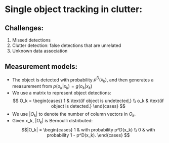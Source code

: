 # Single object tracking in clutter:
## Challenges: 
1. Missed detections
2. Clutter detection: false detections that are unrelated 
3. Unknown data association

## Measurement models: 
* The object is detected with probability $p^D(x_k)$, and then generates a measurement from $p(o_k|x_k) = g(o_k|x_k)$
* We use a matrix to represent object detections: 
$$
O_k =
\begin{cases} 
1 & \text{if object is undetected,} \\
o_k & \text{if object is detected.}
\end{cases}
$$
* We use $|O_k|$ to denote the number of column vectors in $O_k$. 
* Given x_k, $|O_k|$ is Bernoulli distributed: 
$$|O_k| = 
\begin{cases} 
    1 &  with probability p^D(x_k) \\
    0  & with probability 1 - p^D(x_k). 
\end{cases}
$$